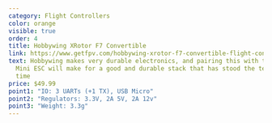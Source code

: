 ```yaml
---
category: Flight Controllers
color: orange
visible: true
order: 4
title: Hobbywing XRotor F7 Convertible
link: https://www.getfpv.com/hobbywing-xrotor-f7-convertible-flight-controller.html
text: Hobbywing makes very durable electronics, and pairing this with the 40A
  Mini ESC will make for a good and durable stack that has stood the test of
  time
price: $49.99
point1: "IO: 3 UARTs (+1 TX), USB Micro"
point2: "Regulators: 3.3V, 2A 5V, 2A 12v"
point3: "Weight: 3.3g"
---
```


